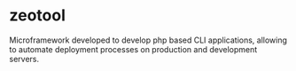 # zeotool
Microframework developed to develop php based CLI applications, allowing to automate deployment processes on production and development servers.
